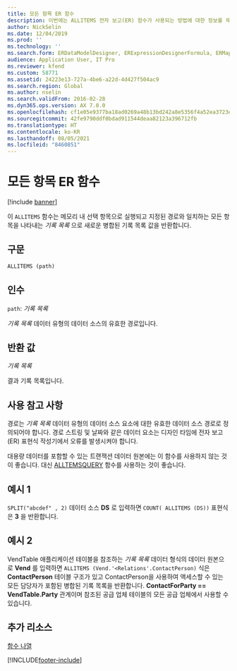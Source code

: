 ```yaml
---
title: 모든 항목 ER 함수
description: 이번에는 ALLITEMS 전자 보고(ER) 함수가 사용되는 방법에 대한 정보를 제공합니다.
author: NickSelin
ms.date: 12/04/2019
ms.prod: ''
ms.technology: ''
ms.search.form: ERDataModelDesigner, ERExpressionDesignerFormula, ERMappedFormatDesigner, ERModelMappingDesigner
audience: Application User, IT Pro
ms.reviewer: kfend
ms.custom: 58771
ms.assetid: 24223e13-727a-4be6-a22d-4d427f504ac9
ms.search.region: Global
ms.author: nselin
ms.search.validFrom: 2016-02-28
ms.dyn365.ops.version: AX 7.0.0
ms.openlocfilehash: cf1e05e9377ba18ad0269a48b13bd242a8e5356f4a52ea3723e347dcf5e138e0
ms.sourcegitcommit: 42fe9790ddf0bdad911544deaa82123a396712fb
ms.translationtype: HT
ms.contentlocale: ko-KR
ms.lasthandoff: 08/05/2021
ms.locfileid: "8460851"
---
```

# <a name="allitems-er-function"></a>모든 항목 ER 함수

[!include [banner](../includes/banner.md)]

이 `ALLITEMS` 함수는 메모리 내 선택 항목으로 실행되고 지정된 경로와 일치하는 모든 항목을 나타내는 *기록 목록* 으로 새로운 병합된 기록 목록 값을 반환합니다.

## <a name="syntax"></a>구문

```vb
ALLITEMS (path)
```

## <a name="arguments"></a>인수

`path`: *기록 목록*

*기록 목록* 데이터 유형의 데이터 소스의 유효한 경로입니다.

## <a name="return-values"></a>반환 값

*기록 목록*

결과 기록 목록입니다.

## <a name="usage-notes"></a>사용 참고 사항

경로는 *기록 목록* 데이터 유형의 데이터 소스 요소에 대한 유효한 데이터 소스 경로로 정의되어야 합니다. 경로 스트링 및 날짜와 같은 데이터 요소는 디자인 타임에 전자 보고(ER) 표현식 작성기에서 오류를 발생시켜야 합니다.

대용량 데이터를 포함할 수 있는 트랜잭션 데이터 원본에는 이 함수를 사용하지 않는 것이 좋습니다. 대신 [ALLTEMSQUERY](er-functions-list-allitemsquery.md) 함수를 사용하는 것이 좋습니다.

## <a name="example-1"></a>예시 1

`SPLIT("abcdef" , 2)` 데이터 소스 **DS** 로 입력하면 `COUNT( ALLITEMS (DS))` 표현식은 **3** 을 반환합니다.

## <a name="example-2"></a>예시 2

VendTable 애플리케이션 테이블을 참조하는 *기록 목록* 데이터 형식의 데이터 원본으로 **Vend** 를 입력하면 `ALLITEMS (Vend.'<Relations'.ContactPerson)` 식은 **ContactPerson** 테이블 구조가 있고 ContactPerson을 사용하여 액세스할 수 있는 모든 담당자가 포함된 병합된 기록 목록을 반환합니다. **ContactForParty == VendTable.Party** 관계이며 참조된 공급 업체 테이블의 모든 공급 업체에서 사용할 수 있습니다.

## <a name="additional-resources"></a>추가 리소스

[함수 나열](er-functions-category-list.md)


[!INCLUDE[footer-include](../../../includes/footer-banner.md)]